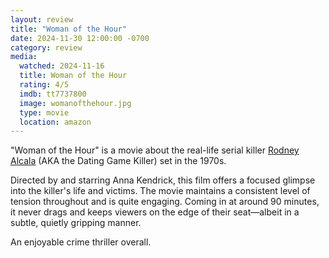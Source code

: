 ```yaml
---
layout: review
title: "Woman of the Hour"
date: 2024-11-30 12:00:00 -0700
category: review
media: 
  watched: 2024-11-16
  title: Woman of the Hour
  rating: 4/5
  imdb: tt7737800
  image: womanofthehour.jpg
  type: movie
  location: amazon
---
```


"Woman of the Hour" is a movie about the real-life serial killer [Rodney Alcala](https://en.wikipedia.org/wiki/Rodney_Alcala) (AKA the Dating Game Killer) set in the 1970s.

Directed by and starring Anna Kendrick, this film offers a focused glimpse into the killer's life and victims. The movie maintains a consistent level of tension throughout and is quite engaging. Coming in at around 90 minutes, it never drags and keeps viewers on the edge of their seat—albeit in a subtle, quietly gripping manner.

An enjoyable crime thriller overall.
